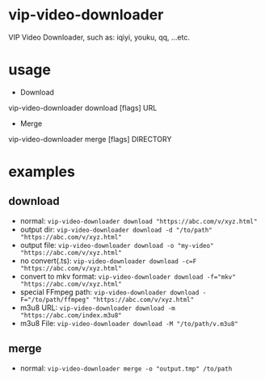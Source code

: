 # vip-video-downloader
VIP Video Downloader, such as: iqiyi, youku, qq, ...etc.

# usage
- Download

vip-video-downloader download [flags] URL 

- Merge

vip-video-downloader merge [flags] DIRECTORY

# examples

## download

- normal: `vip-video-downloader download "https://abc.com/v/xyz.html"`
- output dir: `vip-video-downloader download -d "/to/path" "https://abc.com/v/xyz.html"`
- output file: `vip-video-downloader download -o "my-video" "https://abc.com/v/xyz.html"`
- no convert(.ts): `vip-video-downloader download -c=F "https://abc.com/v/xyz.html"`
- convert to mkv format: `vip-video-downloader download -f="mkv" "https://abc.com/v/xyz.html"`
- special FFmpeg path: `vip-video-downloader download -F="/to/path/ffmpeg" "https://abc.com/v/xyz.html"`
- m3u8 URL: `vip-video-downloader download -m "https://abc.com/index.m3u8"`
- m3u8 File: `vip-video-downloader download -M "/to/path/v.m3u8"`

## merge
- normal: `vip-video-downloader merge -o "output.tmp" /to/path`
